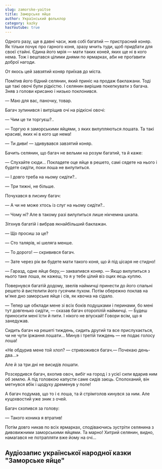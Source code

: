 ```yaml
---
slug: zamorske-yaitse
title: Заморське яйце
author: Український фольклор
category: kazky
hasYoutube: true
---
```

Одного разу, ще в давні часи, жив собі багатий — пристрасний коняр. Як тільки почує про гарного коня, зразу мчить туди, щоб придбати для своєї стайні. Єдина його мрія — мати таких коней, яких ще ні в кого нема. Тож і вештався цілими днями по ярмарках, аби не проґавити доброї нагоди.

От якось цей завзятий коняр приїхав до міста.

Помітив його бідний селянин, який приніс на продаж баклажани. Тоді ще такі овочі були рідкістю. І селянин вирішив покепкувати з багача. Зняв з голови крисаню і низько поклонився.

— Маю для вас, паночку, товар.

Багач зупинився і витріщив очі на рідкісні овочі:

— Чим це ти торгуєш?..

— Торгую я заморськими яйцями, з яких вилупляються лошата. Та такі красиві, яких ні в кого ще нема!

— Ти диви! — здивувався завзятий коняр.

Бачить селянин, що багач не вельми на розум багатий, та й каже:

— Слухайте сюди... Покладете оце яйце в решето, самі сядете на нього і будете сидіти, поки лоша не вилупиться.

— І довго треба на ньому сидіти?..

— Три тижні, не більше.

Почухався в лисину багач:

— А чи не може хтось із слуг на ньому сидіти?..

— Чому ні? Але в такому разі вилупиться лише нікчемна шкапа.

Зітхнув багатій і вибрав якнайбільший баклажан.

— Що просиш за це?

— Сто талярів, ні шеляга менше.

— То дорого! — скривився багач.

— Зате через рік ви будете мати такого коня, що й під цісаря не стидно!

— Гаразд, одне яйце беру,— заквапився коняр. — Якщо вилупиться з нього таке лоша, як кажеш, то я у тебе цілий віз оцих яєць куплю.

Повернувся багатій додому, звелів наймичці принести до його спальні решето й вистелити його гусячим пухом. Потім обережно поклав на м'яке дно заморське яйце і сів, як квочка на сідало.

— Тепер ще обклади мене зі всіх боків подушками і перинами, бо мені тут довгенько сидіти, — сказав багач оторопілій наймичці. — Будеш приносити мені їсти й пити. І нікого не впускай! Говори всім, що я занедужав.

Сидить багач на решеті тиждень, сидить другий та все прислухається, чи не чути іржання лошати... Минув і третій тиждень — не подає голосу лоша!

«Не обдурив мене той хлоп? — стривожився багач.— Почекаю день-два...»

Але й за три дні не висидів лошати.

Розсердився багач, вхопив овоч, вибіг на город і з усієї сили вдарив ним об землю. А під головкою капусти саме сидів заєць. Сполоханий, він метнувся вбік і щодуху дременув у поле!

А багач подумав, що то і є лоша, та й стрімголов кинувся за ним. Але куцохвостий уже зник з очей.

Багач схопився за голову:

— Такого коника я втратив!

Потім довго никав по всіх ярмарках, сподіваючись зустріти селянина з дивовижними заморськими яйцями. Та марно! Хитрий селянин, видно, намагався не потрапляти вже йому на очі...

## Аудіозапис української народної казки "Заморське яйце"

<YoutubeIframe id="Weten8ZutLU" className="md:w-4/5" />
